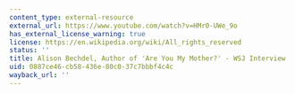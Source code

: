 ```yaml
---
content_type: external-resource
external_url: https://www.youtube.com/watch?v=HMr0-UWe_9o
has_external_license_warning: true
license: https://en.wikipedia.org/wiki/All_rights_reserved
status: ''
title: Alison Bechdel, Author of 'Are You My Mother?' - WSJ Interview
uid: 0887ce46-cb58-436e-80c0-37c7bbbf4c4c
wayback_url: ''
---
```

